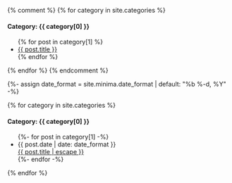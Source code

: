 {% comment %}
{% for category in site.categories %}
  <h4>Category: {{ category[0] }}</h4>
  <ul>
    {% for post in category[1] %}
      <li><a href="{{ post.url }}">{{ post.title }}</a></li>
    {% endfor %}
  </ul>
{% endfor %}
{% endcomment %} 

{%- assign date_format = site.minima.date_format | default: "%b %-d, %Y" -%}

{% for category in site.categories %}
  <h4>Category: {{ category[0] }}</h4>
  <ul class="post-list">
  {%- for post in category[1] -%}
  <li>
    <span class="post-meta">{{ post.date | date: date_format }}</span><br>
    <a class="post-link" href="{{ post.url | relative_url }}">
          {{ post.title | escape }}
    </a>
  </li>
  {%- endfor -%}
</ul>
{% endfor %}
